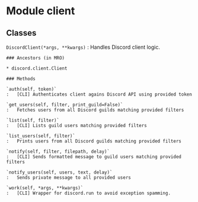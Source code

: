 Module client
=============

Classes
-------

`DiscordClient(*args, **kwargs)`
:   Handles Discord client logic.

    ### Ancestors (in MRO)

    * discord.client.Client

    ### Methods

    `auth(self, token)`
    :   [CLI] Authenticates client agains Discord API using provided token

    `get_users(self, filter, print_guild=False)`
    :   Fetches users from all Discord guilds matching provided filters

    `list(self, filter)`
    :   [CLI] Lists guild users matching provided filters

    `list_users(self, filter)`
    :   Prints users from all Discord guilds matching provided filters

    `notify(self, filter, filepath, delay)`
    :   [CLI] Sends formatted message to guild users matching provided filters

    `notify_users(self, users, text, delay)`
    :   Sends private message to all provided users

    `work(self, *args, **kwargs)`
    :   [CLI] Wrapper for discord.run to avoid exception spamming.
